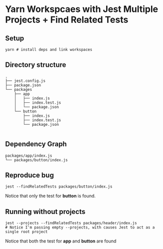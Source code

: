 # Yarn Workspcaes with Jest Multiple Projects + Find Related Tests

## Setup

```
yarn # install deps and link workspaces
```

## Directory structure

```
.
├── jest.config.js
├── package.json
└── packages
    ├── app
    │   ├── index.js
    │   ├── index.test.js
    │   └── package.json
    └── button
        ├── index.js
        ├── index.test.js
        └── package.json
    
```

## Dependency Graph

```
packages/app/index.js
└── packages/button/index.js
```

## Reproduce bug

```
jest --findRelatedTests packages/button/index.js
```

Notice that only the test for **button** is found.

## Running without projects

```
jest --projects --findRelatedTests packages/header/index.js
# Notice I'm passing empty --projects, with causes Jest to act as a single root project 
```

Notice that both the test for **app** and **button** are found

